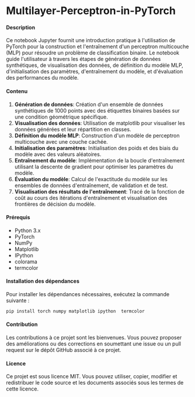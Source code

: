 # Multilayer-Perceptron-in-PyTorch

#### Description
Ce notebook Jupyter fournit une introduction pratique à l'utilisation de PyTorch pour la construction et l'entraînement d'un perceptron multicouche (MLP) pour résoudre un problème de classification binaire. Le notebook guide l'utilisateur à travers les étapes de génération de données synthétiques, de visualisation des données, de définition du modèle MLP, d'initialisation des paramètres, d'entraînement du modèle, et d'évaluation des performances du modèle.

#### Contenu
1. **Génération de données**: Création d'un ensemble de données synthétiques de 1000 points avec des étiquettes binaires basées sur une condition géométrique spécifique.
2. **Visualisation des données**: Utilisation de matplotlib pour visualiser les données générées et leur répartition en classes.
3. **Définition du modèle MLP**: Construction d'un modèle de perceptron multicouche avec une couche cachée.
4. **Initialisation des paramètres**: Initialisation des poids et des biais du modèle avec des valeurs aléatoires.
5. **Entraînement du modèle**: Implémentation de la boucle d'entraînement utilisant la descente de gradient pour optimiser les paramètres du modèle.
6. **Évaluation du modèle**: Calcul de l'exactitude du modèle sur les ensembles de données d'entraînement, de validation et de test.
7. **Visualisation des résultats de l'entraînement**: Tracé de la fonction de coût au cours des itérations d'entraînement et visualisation des frontières de décision du modèle.

#### Prérequis
- Python 3.x
- PyTorch
- NumPy
- Matplotlib
- IPython
- colorama
- termcolor

#### Installation des dépendances
Pour installer les dépendances nécessaires, exécutez la commande suivante :
```bash
pip install torch numpy matplotlib ipython  termcolor
```

#### Contribution
Les contributions à ce projet sont les bienvenues. Vous pouvez proposer des améliorations ou des corrections en soumettant une issue ou un pull request sur le dépôt GitHub associé à ce projet.

#### Licence
Ce projet est sous licence MIT. Vous pouvez utiliser, copier, modifier et redistribuer le code source et les documents associés sous les termes de cette licence.
